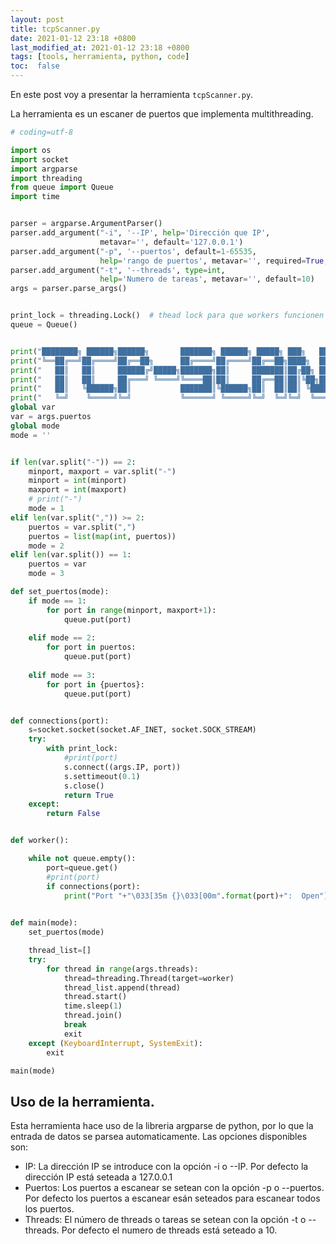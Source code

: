 ```yaml
---
layout: post
title: tcpScanner.py
date: 2021-01-12 23:18 +0800
last_modified_at: 2021-01-12 23:18 +0800
tags: [tools, herramienta, python, code]
toc:  false
---
```


En este post voy a presentar la herramienta `tcpScanner.py`. 

La herramienta es un escaner de puertos que implementa multithreading.
```python
# coding=utf-8

import os
import socket
import argparse
import threading
from queue import Queue
import time


parser = argparse.ArgumentParser()
parser.add_argument("-i", '--IP', help='Dirección que IP',
                    metavar='', default='127.0.0.1')
parser.add_argument("-p", '--puertos', default=1-65535,
                    help='rango de puertos', metavar='', required=True, type=str)
parser.add_argument("-t", '--threads', type=int,
                    help='Numero de tareas', metavar='', default=10)
args = parser.parse_args()


print_lock = threading.Lock()  # thead lock para que workers funcionen mejor
queue = Queue()


print("████████╗ ██████╗██████╗       ███████╗ ██████╗ █████╗ ███╗   ██╗")
print("╚══██╔══╝██╔════╝██╔══██╗      ██╔════╝██╔════╝██╔══██╗████╗  ██║")
print("   ██║   ██║     ██████╔╝█████╗███████╗██║     ███████║██╔██╗ ██║")
print("   ██║   ██║     ██╔═══╝ ╚════╝╚════██║██║     ██╔══██║██║╚██╗██║")
print("   ██║   ╚██████╗██║           ███████║╚██████╗██║  ██║██║ ╚████║")
print("   ╚═╝    ╚═════╝╚═╝           ╚══════╝ ╚═════╝╚═╝  ╚═╝╚═╝  ╚═══╝")
global var
var = args.puertos
global mode
mode = ''


if len(var.split("-")) == 2:
    minport, maxport = var.split("-")
    minport = int(minport)
    maxport = int(maxport)
    # print("-")
    mode = 1
elif len(var.split(",")) >= 2:
    puertos = var.split(",")
    puertos = list(map(int, puertos))
    mode = 2
elif len(var.split()) == 1:
    puertos = var
    mode = 3

def set_puertos(mode):
    if mode == 1: 
        for port in range(minport, maxport+1):
            queue.put(port)
        
    elif mode == 2:
        for port in puertos:
            queue.put(port)
        
    elif mode == 3:
        for port in {puertos}:
            queue.put(port)


def connections(port):
    s=socket.socket(socket.AF_INET, socket.SOCK_STREAM)
    try:
        with print_lock:
            #print(port)
            s.connect((args.IP, port))
            s.settimeout(0.1)
            s.close()
            return True 
    except:
        return False


def worker():

    while not queue.empty():
        port=queue.get()
        #print(port)
        if connections(port):
            print("Port "+"\033[35m {}\033[00m".format(port)+":  Open")
            

def main(mode):
    set_puertos(mode)

    thread_list=[]
    try:
        for thread in range(args.threads):
            thread=threading.Thread(target=worker)
            thread_list.append(thread)
            thread.start()
            time.sleep(1)
            thread.join()
            break
            exit
    except (KeyboardInterrupt, SystemExit):
        exit

main(mode)
```
## Uso de la herramienta.
Esta herramienta hace uso de la libreria argparse de python, por lo que la entrada de datos se parsea automaticamente.
Las opciones disponibles son:
* IP: La dirección IP se introduce con la opción -i o --IP. Por defecto la dirección IP está seteada a 127.0.0.1
* Puertos: Los puertos a escanear se setean con la opción -p o --puertos. Por defecto los puertos a escanear esán seteados para escanear todos los puertos.
* Threads: El número de threads o tareas se setean con la opción -t o --threads. Por defecto el numero de threads está seteado a 10.
